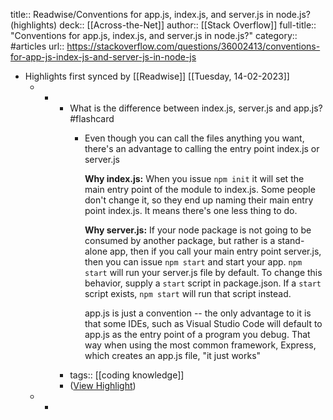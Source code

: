 title:: Readwise/Conventions for app.js, index.js, and server.js in node.js? (highlights)
deck:: [[Across-the-Net]]
author:: [[Stack Overflow]]
full-title:: "Conventions for app.js, index.js, and server.js in node.js?"
category:: #articles
url:: https://stackoverflow.com/questions/36002413/conventions-for-app-js-index-js-and-server-js-in-node-js

- Highlights first synced by [[Readwise]] [[Tuesday, 14-02-2023]]
	- -
		- What is the difference between index.js, server.js and app.js? #flashcard
			- Even though you can call the files anything you want, there's an advantage to calling the entry point index.js or server.js
			  
			  **Why index.js:** When you issue `npm init` it will set the main entry point of the module to index.js. Some people don't change it, so they end up naming their main entry point index.js. It means there's one less thing to do.
			  
			  **Why server.js:** If your node package is not going to be consumed by another package, but rather is a stand-alone app, then if you call your main entry point server.js, then you can issue `npm start` and start your app. `npm start` will run your server.js file by default. To change this behavior, supply a `start` script in package.json. If a `start` script exists, `npm start` will run that script instead.
			  
			  app.js is just a convention -- the only advantage to it is that some IDEs, such as Visual Studio Code will default to app.js as the entry point of a program you debug. That way when using the most common framework, Express, which creates an app.js file, "it just works"
		- tags:: [[coding knowledge]]
		- ([View Highlight](https://read.readwise.io/read/01gs7zxq8qtnd0d49swffq7s7y))
	- -